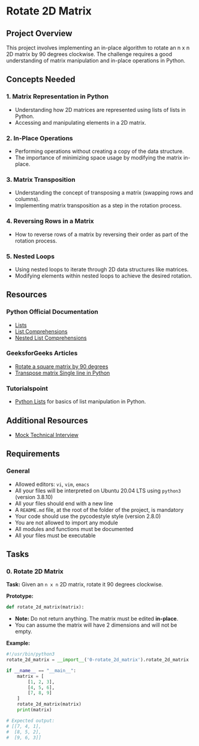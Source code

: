 # Rotate 2D Matrix

## Project Overview

This project involves implementing an in-place algorithm to rotate an n x n 2D matrix by 90 degrees clockwise. The challenge requires a good understanding of matrix manipulation and in-place operations in Python.

## Concepts Needed

### 1. Matrix Representation in Python
- Understanding how 2D matrices are represented using lists of lists in Python.
- Accessing and manipulating elements in a 2D matrix.

### 2. In-Place Operations
- Performing operations without creating a copy of the data structure.
- The importance of minimizing space usage by modifying the matrix in-place.

### 3. Matrix Transposition
- Understanding the concept of transposing a matrix (swapping rows and columns).
- Implementing matrix transposition as a step in the rotation process.

### 4. Reversing Rows in a Matrix
- How to reverse rows of a matrix by reversing their order as part of the rotation process.

### 5. Nested Loops
- Using nested loops to iterate through 2D data structures like matrices.
- Modifying elements within nested loops to achieve the desired rotation.

## Resources

### Python Official Documentation
- [Lists](https://docs.python.org/3/tutorial/datastructures.html#more-on-lists)
- [List Comprehensions](https://docs.python.org/3/tutorial/datastructures.html#list-comprehensions)
- [Nested List Comprehensions](https://docs.python.org/3/tutorial/datastructures.html#nested-list-comprehensions)

### GeeksforGeeks Articles
- [Rotate a square matrix by 90 degrees](https://www.geeksforgeeks.org/inplace-rotate-square-matrix-by-90-degrees/)
- [Transpose matrix Single line in Python](https://www.geeksforgeeks.org/transpose-matrix-single-line-python/)

### Tutorialspoint
- [Python Lists](https://www.tutorialspoint.com/python/python_lists.htm) for basics of list manipulation in Python.

## Additional Resources

- [Mock Technical Interview](https://intranet.alxswe.com/rlt/p/1220/mock_interview.pdf)

## Requirements

### General
- Allowed editors: `vi`, `vim`, `emacs`
- All your files will be interpreted on Ubuntu 20.04 LTS using `python3` (version 3.8.10)
- All your files should end with a new line
- A `README.md` file, at the root of the folder of the project, is mandatory
- Your code should use the pycodestyle style (version 2.8.0)
- You are not allowed to import any module
- All modules and functions must be documented
- All your files must be executable

## Tasks

### 0. Rotate 2D Matrix
**Task:** Given an `n x n` 2D matrix, rotate it 90 degrees clockwise.

**Prototype:**
```python
def rotate_2d_matrix(matrix):
```

- **Note:** Do not return anything. The matrix must be edited **in-place**.
- You can assume the matrix will have 2 dimensions and will not be empty.

**Example:**
```python
#!/usr/bin/python3
rotate_2d_matrix = __import__('0-rotate_2d_matrix').rotate_2d_matrix

if __name__ == "__main__":
    matrix = [
        [1, 2, 3],
        [4, 5, 6],
        [7, 8, 9]
    ]
    rotate_2d_matrix(matrix)
    print(matrix)

# Expected output:
# [[7, 4, 1],
#  [8, 5, 2],
#  [9, 6, 3]]
```
